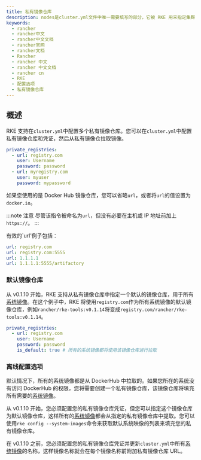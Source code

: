 ```yaml
---
title: 私有镜像仓库
description: nodes是cluster.yml文件中唯一需要填写的部分，它被 RKE 用来指定集群节点、用于访问节点的 ssh 凭证以及这些节点在 Kubernetes 集群中的角色。它被 RKE 用来指定集群节点、用于访问节点的 ssh 凭证以及这些节点在 Kubernetes 集群中的角色。
keywords:
  - rancher
  - rancher中文
  - rancher中文文档
  - rancher官网
  - rancher文档
  - Rancher
  - rancher 中文
  - rancher 中文文档
  - rancher cn
  - RKE
  - 配置选项
  - 私有镜像仓库
---
```


## 概述

RKE 支持在`cluster.yml`中配置多个私有镜像仓库。您可以在`cluster.yml`中配置私有镜像仓库和凭证，然后从私有镜像仓拉取镜像。

```yaml
private_registries:
  - url: registry.com
    user: Username
    password: password
  - url: myregistry.com
    user: myuser
    password: mypassword
```

如果您使用的是 Docker Hub 镜像仓库，您可以省略`url`，或者将`url`的值设置为 `docker.io`。

:::note 注意
尽管该指令被命名为`url`，但没有必要在主机或 IP 地址前加上`https://`。
:::

有效的`url'例子包括：

```yaml
url: registry.com
url: registry.com:5555
url: 1.1.1.1
url: 1.1.1.1:5555/artifactory
```

### 默认镜像仓库

从 v0.1.10 开始，RKE 支持从私有镜像仓库中指定一个默认的镜像仓库，用于所有[系统镜像](/docs/rke/config-options/system-images/_index)。在这个例子中，RKE 将使用`registry.com`作为所有系统镜像的默认镜像仓库，例如`rancher/rke-tools:v0.1.14`将变成`registry.com/rancher/rke-tools:v0.1.14`。

```yaml
private_registries:
  - url: registry.com
    user: Username
    password: password
    is_default: true # 所有的系统镜像都将使用该镜像仓库进行拉取
```

### 离线配置选项

默认情况下，所有的系统镜像都是从 DockerHub 中拉取的。如果您所在的系统没有访问 DockerHub 的权限，您将需要创建一个私有镜像仓库，该镜像仓库将填充所有需要的[系统镜像](/docs/rke/config-options/system-images/_index)。

从 v0.1.10 开始，您必须配置您的私有镜像仓库凭证，但您可以指定这个镜像仓库为默认镜像仓库，这样所有的[系统镜像](/docs/rke/config-options/system-images/_index)都会从指定的私有镜像仓库中提取。您可以使用`rke config --system-images`命令来获取默认系统映像的列表来填充您的私有镜像仓库。

在 v0.1.10 之前，您必须配置您的私有镜像仓库凭证并更新`cluster.yml`中所有[系统镜像](/docs/rke/config-options/system-images/_index)的名称，这样镜像名称就会在每个镜像名称前附加私有镜像仓库 URL。
